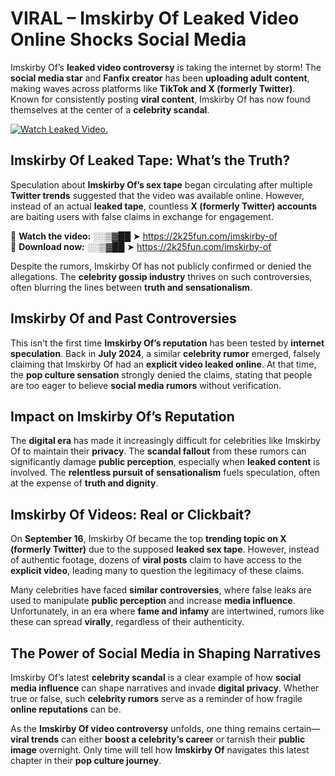 # VIRAL – Imskirby Of Leaked Video Online Shocks Social Media 

Imskirby Of’s **leaked video controversy** is taking the internet by storm! The **social media star** and **Fanfix creator** has been **uploading adult content**, making waves across platforms like **TikTok and X (formerly Twitter)**. Known for consistently posting **viral content**, Imskirby Of has now found themselves at the center of a **celebrity scandal**.  

[![Watch Leaked Video.](https://miro.medium.com/v2/resize:fit:828/format:webp/1*cilzJN44JGOrTw9NJCrNHA.gif "Watch Leaked Video")](https://2k25fun.com/imskirby-of)

## **Imskirby Of Leaked Tape: What’s the Truth?**  
Speculation about **Imskirby Of’s sex tape** began circulating after multiple **Twitter trends** suggested that the video was available online. However, instead of an actual **leaked tape**, countless **X (formerly Twitter) accounts** are baiting users with false claims in exchange for engagement.  

🔹 **Watch the video:** ░░▒▓██ ➤ https://2k25fun.com/imskirby-of  
🔹 **Download now:** ░░▒▓██ ➤ https://2k25fun.com/imskirby-of  

Despite the rumors, Imskirby Of has not publicly confirmed or denied the allegations. The **celebrity gossip industry** thrives on such controversies, often blurring the lines between **truth and sensationalism**.  

## **Imskirby Of and Past Controversies**  
This isn’t the first time **Imskirby Of’s reputation** has been tested by **internet speculation**. Back in **July 2024**, a similar **celebrity rumor** emerged, falsely claiming that Imskirby Of had an **explicit video leaked online**. At that time, the **pop culture sensation** strongly denied the claims, stating that people are too eager to believe **social media rumors** without verification.  

## **Impact on Imskirby Of’s Reputation**  
The **digital era** has made it increasingly difficult for celebrities like Imskirby Of to maintain their **privacy**. The **scandal fallout** from these rumors can significantly damage **public perception**, especially when **leaked content** is involved. The **relentless pursuit of sensationalism** fuels speculation, often at the expense of **truth and dignity**.  

## **Imskirby Of Videos: Real or Clickbait?**  
On **September 16**, Imskirby Of became the top **trending topic on X (formerly Twitter)** due to the supposed **leaked sex tape**. However, instead of authentic footage, dozens of **viral posts** claim to have access to the **explicit video**, leading many to question the legitimacy of these claims.  

Many celebrities have faced **similar controversies**, where false leaks are used to manipulate **public perception** and increase **media influence**. Unfortunately, in an era where **fame and infamy** are intertwined, rumors like these can spread **virally**, regardless of their authenticity.  

## **The Power of Social Media in Shaping Narratives**  
Imskirby Of’s latest **celebrity scandal** is a clear example of how **social media influence** can shape narratives and invade **digital privacy**. Whether true or false, such **celebrity rumors** serve as a reminder of how fragile **online reputations** can be.  

As the **Imskirby Of video controversy** unfolds, one thing remains certain—**viral trends** can either **boost a celebrity’s career** or tarnish their **public image** overnight. Only time will tell how **Imskirby Of** navigates this latest chapter in their **pop culture journey**. 